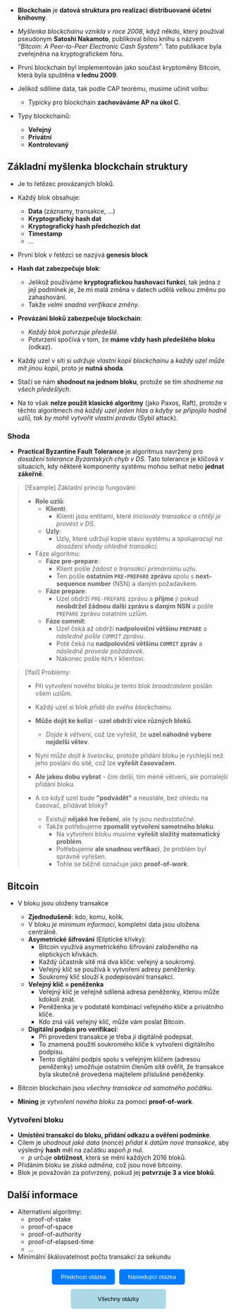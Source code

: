 - **Blockchain** je **datová struktura pro realizaci distribuované účetní knihovny**.
- *Myšlenka blockchainu vznikla v roce 2008*, když někdo, který používal pseudonym **Satoshi Nakamoto**, publikoval bílou knihu s názvem *"Bitcoin: A Peer-to-Peer Electronic Cash System"*. Tato publikace byla zveřejněna na kryptografickém fóru. 
- První blockchain byl implementován jako součást kryptoměny Bitcoin, která byla spuštěna **v lednu 2009**.

- Jelikož sdílíme data, tak podle CAP teorému, musíme učinit volbu:
	- Typicky pro blockchain **zachováváme AP na úkol C**.

- Typy blockchainů:
	- **Veřejný**
	- **Privátní**
	- **Kontrolovaný**

## Základní myšlenka blockchain struktury
- Je to řetězec provázaných bloků.
- Každý blok obsahuje:
	- **Data** (záznamy, transakce, ...)
	- **Kryptografický hash dat**
	- **Kryptografický hash předchozích dat**
	- **Timestamp**
	- ...

- První blok v řetězci se nazývá **genesis block**

- **Hash dat zabezpečuje blok**:
	- Jelikož používáme **kryptografickou hashovací funkci**, tak jedna z její podmínek je, že mi malá změna v datech udělá velkou změnu po zahashování.
	- Takže *velmi snadná verifikace změny*.
- **Provázání bloků zabezpečuje blockchain**:
	- *Každý blok potvrzuje předešlé*.
	- Potvrzení spočívá v tom, že **máme vždy hash předešlého bloku** (odkaz).

- Každý uzel v síti si *udržuje vlastní kopii blockchainu* a *každý uzel může mít jinou kopii*, proto je **nutná shoda**.
- Stačí se nám **shodnout na jednom bloku**, protože se tím *shodneme na všech předešlých*.
- Na to však **nelze použít klasické algoritmy** (jako Paxos, Raft), protože v těchto algoritmech *má každý uzel jeden hlas a kdyby se připojilo hodně uzlů, tak by mohli vytvořit vlastní pravdu* (Sybil attack).

### Shoda
- **Practical Byzantine Fault Tolerance** je algoritmus navržený pro *dosažení tolerance Byzantských chyb v DS*. Tato tolerance je klíčová v situacích, kdy některé komponenty systému mohou selhat nebo **jednat zákeřně**.

>[!Example] Základní princip fungování:
>- **Role uzlů**:
>	- **Klienti**:
>		- Klienti jsou entitami, které *iniciovaly transakce a chtějí je provést v DS*.
>	- **Uzly**:
>		- Uzly, které udržují kopie stavu systému a *spolupracují na dosažení shody ohledně transakcí*.
>- Fáze algoritmu:
>	- **Fáze pre-prepare**:
>		- Klient pošle *žádost o transakci primárnímu uzlu*.
>		- Ten pošle **ostatním `PRE-PREPARE` zprávu** spolu s **next-sequence number** (NSN) a daným požadavkem.
>	- **Fáze prepare**:
>		- Uzel obdrží `PRE-PREPARE` zprávu a **přijme** ji pokud **neobdržel žádnou další zprávu s daným NSN** a pošle `PREPARE` zprávu ostatním uzlům.
>	- **Fáze commit**:
>		- Uzel čeká až obdrží **nadpoloviční většinu `PREPARE`** a *následně pošle `COMMIT` zprávu*.
>		- Poté čeká na **nadpoloviční většinu `COMMIT` zpráv** a *následně provede požadavek*.
>		- Nakonec pošle `REPLY` klientovi.

>[!fail] Problémy:
>- Při vytvoření nového bloku je tento blok *broadcastem* poslán všem uzlům.
>- Každý uzel si blok *přidá do svého blockchainu*.
>- **Může dojít ke kolizi** - **uzel obdrží více různých bloků**.
>	- *Dojde k větvení*, což lze vyřešit, že **uzel náhodně vybere nejdelší větev**.
>- Nyní *může dojít k livelocku*, protože přidání bloku je rychlejší než jeho poslání do sítě, což lze **vyřešit časovačem**.
>- **Ale jakou dobu vybrat** - čím delší, tím méně větvení, ale pomalejší přidání bloku.
>
> - A co když uzel bude **"podvádět"** a neustále, bez ohledu na časovač, přidávat bloky?
> 	- Existují **nějaké hw řešení**, ale ty jsou *nedostatečné*.
> 	- Takže potřebujeme **zpomalit vytvoření samotného bloku**.
> 		- Na vytvoření bloku musíme **vyřešit složitý matematický problém**.
> 		- Potřebujeme **ale snadnou verfikaci**, že problém byl správně vyřešen.
> 		- Tohle se běžně označuje jako **proof-of-work**.

## Bitcoin
- V bloku jsou uloženy transakce
	- **Zjednodušeně**: kdo, komu, kolik.
	- V bloku *je minimum informací*, kompletní data jsou uložena centrálně.
	- **Asymetrické šifrování** (Eliptické křivky):
		- Bitcoin využívá asymetrického šifrování založeného na eliptických křivkách.
		- Každý účastník sítě má dva klíče: veřejný a soukromý.
		- Veřejný klíč se používá k vytvoření adresy peněženky.
		- Soukromý klíč slouží k podepisování transakcí.
	- **Veřejný klíč = peněženka**
		- Veřejný klíč je veřejně sdílená adresa peněženky, kterou může kdokoli znát.
		- Peněženka je v podstatě kombinací veřejného klíče a privátního klíče.
		- Kdo zná váš veřejný klíč, může vám poslat Bitcoin.
	- **Digitální podpis pro verifikaci**:
		- Při provedení transakce je třeba ji digitálně podepsat.
		- To znamená použití soukromého klíče k vytvoření digitálního podpisu.
		- Tento digitální podpis spolu s veřejným klíčem (adresou peněženky) umožňuje ostatním členům sítě ověřit, že transakce byla skutečně provedena majitelem příslušné peněženky.

- Bitcoin blockchain jsou *všechny transakce od samotného počátku*.
- **Mining** je *vytvoření nového bloku* za pomoci **proof-of-work**.

### Vytvoření bloku
- **Umístění transakcí do bloku, přidání odkazu a ověření podmínke**.
- Cílem je *uhodnout jaké data* (nonce) *přidat k datům nové transakce*, aby výsledný **hash** měl na začátku aspoň $p$ nul.
	- $p$ určuje **obtížnost**, která se mění každých 2016 bloků.
- Přidáním bloku se *získá odměna*, což jsou nové bitcoiny.
- Blok je považován za potvrzený, pokud jej **potvrzuje $3$ a více bloků**.

## Další informace
- Alternativní algoritmy:
	- proof-of-stake
	- proof-of-space
	- proof-of-authority
	- proof-of-elapsed-time
	- ...
- Minimální škálovatelnost počtu transakcí za sekundu

<div style="text-align: center; margin-top: 20px;">
    <!-- Horní tlačítka -->
    <div style="display: flex; justify-content: center; gap: 10px; margin-bottom: 10px;">
        <a href="obsidian://open?vault=SZZ-Otazky2024&file=Obor%20AINF-VS%2FPovinn%C4%9B%20voliteln%C3%A9%20p%C5%99edm%C4%9Bty%2FChord%20syst%C3%A9m" style="text-decoration: none;">
            <button style="padding: 10px 20px; background-color: #007BFF; color: white; border: none; border-radius: 5px; cursor: pointer;">
                Předchozí otázka
            </button>
        </a>
        <a href="" style="text-decoration: none;">
            <button style="padding: 10px 20px; background-color: #007BFF; color: white; border: none; border-radius: 5px; cursor: pointer;">
                Následující otázka
            </button>
        </a>
    </div>
    <!-- Spodní tlačítko -->
    <a href="obsidian://open?vault=SZZ-Otazky2024&file=Obor%20AINF-VS%2F2.%20Povinn%C4%9B%20voliteln%C3%A9%20p%C5%99edm%C4%9Bty" style="text-decoration: none;">
        <button style="padding: 15px 30px; background-color: #ADD8E6; color: black; border: none; border-radius: 5px; cursor: pointer; width: 43%;">
            Všechny otázky
        </button>
    </a>
</div>